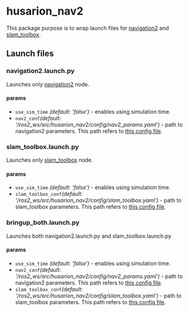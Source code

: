 # husarion_nav2

This package purpose is to wrap launch files for [navigation2](https://github.com/ros-planning/navigation2) and [slam_toolbox](https://github.com/SteveMacenski/slam_toolbox).

## Launch files
### navigation2.<span>launch</span>.py
Launches only [navigation2](https://github.com/ros-planning/navigation2) node.
#### params
- `use_sim_time` *(default: 'false')* - enables using simulation time.
- `nav2_conf`*(default: '/ros2_ws/src/husarion_nav2/config/nav2_params.yaml')* - path to navigation2 parameters. This path refers to [this config file](./config/nav2_params.yaml).




### slam_toolbox.<span>launch</span>.py
Launches only [slam_toolbox](https://github.com/SteveMacenski/slam_toolbox) node.
#### params
- `use_sim_time` *(default: 'false')* - enables using simulation time.
- `slam_toolbox_conf`*(default: '/ros2_ws/src/husarion_nav2/config/slam_toolbox.yaml')* - path to slam_toolbox parameters. This path refers to [this config file](./config/slam_toolbox.yaml).


### bringup_both.<span>launch</span>.py
Launches both navigation2.<span>launch</span>.py and slam_toolbox.<span>launch</span>.py
#### params
- `use_sim_time` *(default: 'false')* - enables using simulation time.
- `nav2_conf`*(default: '/ros2_ws/src/husarion_nav2/config/nav2_params.yaml')* - path to navigation2 parameters. This path refers to [this config file](./config/nav2_params.yaml).
- `slam_toolbox_conf`*(default: '/ros2_ws/src/husarion_nav2/config/slam_toolbox.yaml')* - path to slam_toolbox parameters. This path refers to [this config file](./config/slam_toolbox.yaml).